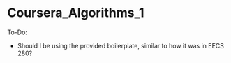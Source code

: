 # Coursera_Algorithms_1

To-Do:
- Should I be using the provided boilerplate, similar to how it was in EECS 280?